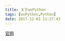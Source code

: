 ```yaml
---
title: 关于wxPython
tags: [wxPython,Python]
date: 2017-12-03 11:27:43
---
```


[官网](https://www.wxpython.org/)